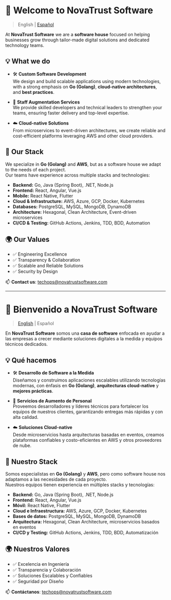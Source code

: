 # 👋 Welcome to NovaTrust Software

> English | [Español](#-bienvenido-a-novatrust-software)

At **NovaTrust Software** we are a **software house** focused on helping businesses grow through tailor-made digital solutions and dedicated technology teams.

## 💡 What we do

- 🛠️ **Custom Software Development**  
  We design and build scalable applications using modern technologies, with a strong emphasis on **Go (Golang)**, **cloud-native architectures**, and **best practices**.

- 🤝 **Staff Augmentation Services**  
  We provide skilled developers and technical leaders to strengthen your teams, ensuring faster delivery and top-level expertise.

- ☁️ **Cloud-native Solutions**  
  From microservices to event-driven architectures, we create reliable and cost-efficient platforms leveraging AWS and other cloud providers.

## 🧩 Our Stack

We specialize in **Go (Golang)** and **AWS**, but as a software house we adapt to the needs of each project.  
Our teams have experience across multiple stacks and technologies:

- **Backend:** Go, Java (Spring Boot), .NET, Node.js  
- **Frontend:** React, Angular, Vue.js  
- **Mobile:** React Native, Flutter  
- **Cloud & Infrastructure:** AWS, Azure, GCP, Docker, Kubernetes  
- **Databases:** PostgreSQL, MySQL, MongoDB, DynamoDB  
- **Architecture:** Hexagonal, Clean Architecture, Event-driven microservices  
- **CI/CD & Testing:** GitHub Actions, Jenkins, TDD, BDD, Automation  

## 🌍 Our Values

- ✅ Engineering Excellence  
- ✅ Transparency & Collaboration  
- ✅ Scalable and Reliable Solutions  
- ✅ Security by Design  

📫 **Contact us**: [techops@novatrustsoftware.com](mailto:techops@novatrustsoftware.com)

---

# 👋 Bienvenido a NovaTrust Software

> [English](#-welcome-to-novatrust-software) | Español

En **NovaTrust Software** somos una **casa de software** enfocada en ayudar a las empresas a crecer mediante soluciones digitales a la medida y equipos técnicos dedicados.

## 💡 Qué hacemos

- 🛠️ **Desarrollo de Software a la Medida**  
  Diseñamos y construimos aplicaciones escalables utilizando tecnologías modernas, con énfasis en **Go (Golang)**, **arquitecturas cloud-native** y **mejores prácticas**.

- 🤝 **Servicios de Aumento de Personal**  
  Proveemos desarrolladores y líderes técnicos para fortalecer los equipos de nuestros clientes, garantizando entregas más rápidas y con alta calidad.

- ☁️ **Soluciones Cloud-native**  
  Desde microservicios hasta arquitecturas basadas en eventos, creamos plataformas confiables y costo-eficientes en AWS y otros proveedores de nube.

## 🧩 Nuestro Stack

Somos especialistas en **Go (Golang)** y **AWS**, pero como software house nos adaptamos a las necesidades de cada proyecto.  
Nuestros equipos tienen experiencia en múltiples stacks y tecnologías:

- **Backend:** Go, Java (Spring Boot), .NET, Node.js  
- **Frontend:** React, Angular, Vue.js  
- **Móvil:** React Native, Flutter  
- **Cloud e Infraestructura:** AWS, Azure, GCP, Docker, Kubernetes  
- **Bases de datos:** PostgreSQL, MySQL, MongoDB, DynamoDB  
- **Arquitectura:** Hexagonal, Clean Architecture, microservicios basados en eventos  
- **CI/CD y Testing:** GitHub Actions, Jenkins, TDD, BDD, Automatización  

## 🌍 Nuestros Valores

- ✅ Excelencia en Ingeniería  
- ✅ Transparencia y Colaboración  
- ✅ Soluciones Escalables y Confiables  
- ✅ Seguridad por Diseño  

📫 **Contáctanos**: [techops@novatrustsoftware.com](mailto:techops@novatrustsoftware.com)
